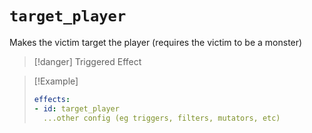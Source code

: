 # `target_player`

Makes the victim target the player (requires the victim to be a monster)

> [!danger] Triggered Effect

> [!Example]
> ```yaml
> effects:
> - id: target_player
>   ...other config (eg triggers, filters, mutators, etc)
> ```
